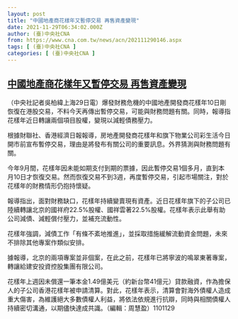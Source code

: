 ```yaml
---
layout: post
title: "中國地產商花樣年又暫停交易 再售資產變現"
date: 2021-11-29T06:34:02.000Z
author: (臺)中央社CNA
from: https://www.cna.com.tw/news/acn/202111290146.aspx
tags: [ (臺)中央社CNA ]
categories: [ (臺)中央社CNA ]
---
```

<!--1638167642000-->
[中國地產商花樣年又暫停交易 再售資產變現](https://www.cna.com.tw/news/acn/202111290146.aspx)
------

<div>
<div></div><div><p>（中央社記者吳柏緯上海29日電）爆發財務危機的中國地產開發商花樣年10日剛恢復在港股交易，不料今天再傳出暫停交易，可能與財務問題有關。同時，報導指花樣年近日轉讓兩個項目股權，變現以減輕債務壓力。</p><p>根據財聯社、香港經濟日報報導，房地產開發商花樣年和旗下物業公司彩生活今日開市前宣布暫停交易，理由是將發布有關公司的重要訊息。外界猜測與財務問題有關。</p><p>今年9月間，花樣年因未能如期支付到期的票據，因此暫停交易1個多月，直到本月10日才恢復交易。然而恢復交易不到3週，再度暫停交易，引起市場關注，對於花樣年的財務情形仍抱持懷疑。</p><p>報導指出，面對財務缺口，花樣年持續變賣現有資產。近日花樣年旗下的子公司已陸續轉讓北京的國祥府22.5%股權、國祥雲著22.5%股權。花樣年表示此舉有助公司減債、減輕償付壓力，並補充流動性。</p><p>花樣年強調，減債工作「有條不紊地推進」，並採取措施緩解流動資金問題，未來不排除其他專案作類似安排。</p><p>據報導，北京的兩項專案並非個案，在此之前，花樣年已將寧波的鳴翠東著專案，轉讓給建安投資控股集團有限公司。</p><p>花樣年上週因未償還一筆本金1.49億美元（約新台幣41億元）貸款融資，作為擔保人的子公司香港花樣年被申請清算。對此，花樣年表示，清算會對海外債權人造成重大傷害，為維護絕大多數債權人利益，將依法依規進行抗辯，同時與相關債權人持續密切溝通，以期儘快達成共識。（編輯：周慧盈）1101129</p></div>
</div>
